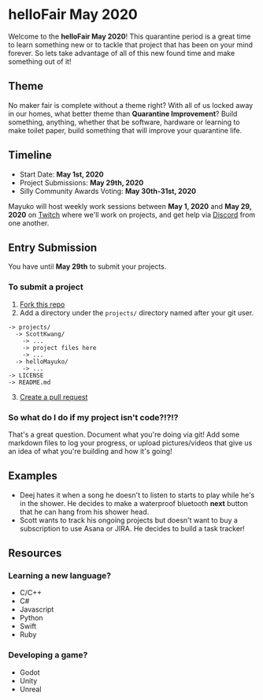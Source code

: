 # helloFair May 2020
Welcome to the **helloFair May 2020**! This quarantine period is a great time to learn something new or to tackle that project that has been on your mind forever. So lets take advantage of all of this new found time and make something out of it!

## Theme
No maker fair is complete without a theme right? With all of us locked away in our homes, what better theme than **Quarantine Improvement**? Build something, anything, whether that be software, hardware or learning to make toilet paper, build something that will improve your quarantine life.

## Timeline
- Start Date: **May 1st, 2020**
- Project Submissions: **May 29th, 2020**
- Silly Community Awards Voting: **May 30th-31st, 2020**

Mayuko will host weekly work sessions between **May 1, 2020** and **May 29, 2020** on [Twitch](https://twitch.tv/hellomayuko) where we'll work on projects, and get help via [Discord](https://discordapp.com/invite/bpHFFWx) from one another.

## Entry Submission
You have until **May 29th** to submit your projects.

### To submit a project
1. [Fork this repo](https://help.github.com/en/github/getting-started-with-github/fork-a-repo)
2. Add a directory under the `projects/` directory named after your git user.
```
-> projects/
  -> ScottKwang/
    -> ...
    -> project files here
    -> ...
  -> helloMayuko/
    -> ...
-> LICENSE
-> README.md
```
3. [Create a pull request](https://help.github.com/en/github/collaborating-with-issues-and-pull-requests/creating-a-pull-request-from-a-fork)

### So what do I do if my project isn't code?!?!?
That's a great question. Document what you're doing via git! Add some markdown files to log your progress, or upload pictures/videos that give us an idea of what you're building and how it's going!

## Examples
- Deej hates it when a song he doesn't to listen to starts to play while he's in the shower. He decides to make a waterproof bluetooth **next** button that he can hang from his shower head.
- Scott wants to track his ongoing projects but doesn't want to buy a subscription to use Asana or JIRA. He decides to build a task tracker!

## Resources

### Learning a new language?
- C/C++
- C#
- Javascript
- Python
- Swift
- Ruby

### Developing a game?
- Godot
- Unity
- Unreal
